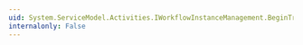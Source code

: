 ```yaml
---
uid: System.ServiceModel.Activities.IWorkflowInstanceManagement.BeginTransactedRun(System.Guid,System.AsyncCallback,System.Object)
internalonly: False
---
```

